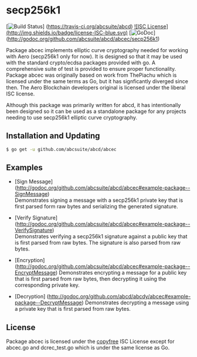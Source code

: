 secp256k1
=====

[![Build Status](http://img.shields.io/travis/abcsuite/abcd.svg)]
(https://travis-ci.org/abcsuite/abcd) [![ISC License]
(http://img.shields.io/badge/license-ISC-blue.svg)](http://copyfree.org)
[![GoDoc](https://img.shields.io/badge/godoc-reference-blue.svg)]
(http://godoc.org/github.com/abcsuite/abcd/abcec/secp256k1)

Package abcec implements elliptic curve cryptography needed for working with
Aero (secp256k1 only for now). It is designed so that it may be used with the
standard crypto/ecdsa packages provided with go.  A comprehensive suite of test
is provided to ensure proper functionality.  Package abcec was originally based
on work from ThePiachu which is licensed under the same terms as Go, but it has
signficantly diverged since then.  The Aero Blockchain developers original is licensed
under the liberal ISC license.

Although this package was primarily written for abcd, it has intentionally been
designed so it can be used as a standalone package for any projects needing to
use secp256k1 elliptic curve cryptography.

## Installation and Updating

```bash
$ go get -u github.com/abcsuite/abcd/abcec
```

## Examples

* [Sign Message]
  (http://godoc.org/github.com/abcsuite/abcd/abcec#example-package--SignMessage)  
  Demonstrates signing a message with a secp256k1 private key that is first
  parsed form raw bytes and serializing the generated signature.

* [Verify Signature]
  (http://godoc.org/github.com/abcsuite/abcd/abcec#example-package--VerifySignature)  
  Demonstrates verifying a secp256k1 signature against a public key that is
  first parsed from raw bytes.  The signature is also parsed from raw bytes.

* [Encryption]
  (http://godoc.org/github.com/abcsuite/abcd/abcec#example-package--EncryptMessage)
  Demonstrates encrypting a message for a public key that is first parsed from
  raw bytes, then decrypting it using the corresponding private key.

* [Decryption]
  (http://godoc.org/github.com/abcd/abcdy/abcec#example-package--DecryptMessage)
  Demonstrates decrypting a message using a private key that is first parsed
  from raw bytes.

## License

Package abcec is licensed under the [copyfree](http://copyfree.org) ISC License
except for abcec.go and dcrec_test.go which is under the same license as Go.

